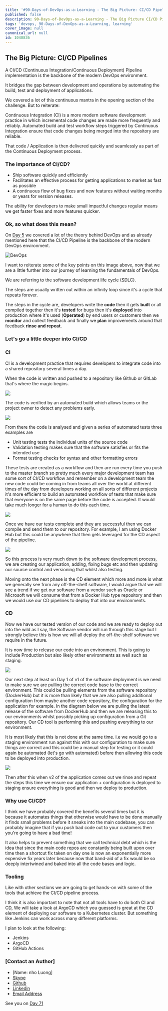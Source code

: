 ```yaml
---
title: '#90-Days-of-DevOps-as-a-Learning - The Big Picture: CI/CD Pipelines - Day 70'
published: false
description: 90-Days-of-DevOps-as-a-Learning - The Big Picture CI/CD Pipelines
tags: 'devops, 90-Days-of-DevOps-as-a-Learning, learning'
cover_image: null
canonical_url: null
id: 1048836
---
```


## The Big Picture: CI/CD Pipelines

A CI/CD (Continuous Integration/Continuous Deployment) Pipeline implementation is the backbone of the modern DevOps environment.

It bridges the gap between development and operations by automating the build, test and deployment of applications.

We covered a lot of this continuous mantra in the opening section of the challenge. But to reiterate:

Continuous Integration (CI) is a more modern software development practice in which incremental code changes are made more frequently and reliably. Automated build and test workflow steps triggered by Continuous Integration ensure that code changes being merged into the repository are reliable.

That code / Application is then delivered quickly and seamlessly as part of the Continuous Deployment process.

### The importance of CI/CD?

- Ship software quickly and efficiently
- Facilitates an effective process for getting applications to market as fast as possible
- A continuous flow of bug fixes and new features without waiting months or years for version releases.

The ability for developers to make small impactful changes regular means we get faster fixes and more features quicker.

### Ok, so what does this mean?

On [Day 5](day05.md) we covered a lot of the theory behind DevOps and as already mentioned here that the CI/CD Pipeline is the backbone of the modern DevOps environment.

![DevOps](Images/Day5_DevOps8.png)

I want to reiterate some of the key points on this image above, now that we are a little further into our journey of learning the fundamentals of DevOps.

We are referring to the software development life cycle (SDLC).

The steps are usually written out within an infinity loop since it's a cycle that repeats forever.

The steps in the cycle are, developers write the **code** then it gets **built** or all compiled together then it's **tested** for bugs then it's **deployed** into production where it's used (**Operated**) by end users or customers then we **monitor** and collect feedback and finally we **plan** improvements around that feedback **rinse and repeat**.

### Let's go a little deeper into CI/CD

### CI

CI is a development practice that requires developers to integrate code into a shared repository several times a day.

When the code is written and pushed to a repository like Github or GitLab that's where the magic begins.

![](Images/Day70_CICD1.png)

The code is verified by an automated build which allows teams or the project owner to detect any problems early.

![](Images/Day70_CICD2.png)

From there the code is analysed and given a series of automated tests three examples are

- Unit testing tests the individual units of the source code
- Validation testing makes sure that the software satisfies or fits the intended use
- Format testing checks for syntax and other formatting errors

These tests are created as a workflow and then are run every time you push to the master branch so pretty much every major development team has some sort of CI/CD workflow and remember on a development team the new code could be coming in from teams all over the world at different times of the day from developers working on all sorts of different projects it's more efficient to build an automated workflow of tests that make sure that everyone is on the same page before the code is accepted. It would take much longer for a human to do this each time.

![](Images/Day70_CICD3.png)

Once we have our tests complete and they are successful then we can compile and send them to our repository. For example, I am using Docker Hub but this could be anywhere that then gets leveraged for the CD aspect of the pipeline.

![](Images/Day70_CICD4.png)

So this process is very much down to the software development process, we are creating our application, adding, fixing bugs etc and then updating our source control and versioning that whilst also testing.

Moving onto the next phase is the CD element which more and more is what we generally see from any off-the-shelf software, I would argue that we will see a trend if we get our software from a vendor such as Oracle or Microsoft we will consume that from a Docker Hub type repository and then we would use our CD pipelines to deploy that into our environments.

### CD

Now we have our tested version of our code and we are ready to deploy out into the wild as I say, the Software vendor will run through this stage but I strongly believe this is how we will all deploy the off-the-shelf software we require in the future.

It is now time to release our code into an environment. This is going to include Production but also likely other environments as well such as staging.

![](Images/Day70_CICD5.png)

Our next step at least on Day 1 of v1 of the software deployment is we need to make sure we are pulling the correct code base to the correct environment. This could be pulling elements from the software repository (DockerHub) but it is more than likely that we are also pulling additional configuration from maybe another code repository, the configuration for the application for example. In the diagram below we are pulling the latest release of the software from DockerHub and then we are releasing this to our environments whilst possibly picking up configuration from a Git repository. Our CD tool is performing this and pushing everything to our environment.

It is most likely that this is not done at the same time. i.e we would go to a staging environment run against this with our configuration to make sure things are correct and this could be a manual step for testing or it could again be automated (let's go with automated) before then allowing this code to be deployed into production.

![](Images/Day70_CICD6.png)

Then after this when v2 of the application comes out we rinse and repeat the steps this time we ensure our application + configuration is deployed to staging ensure everything is good and then we deploy to production.

### Why use CI/CD?

I think we have probably covered the benefits several times but it is because it automates things that otherwise would have to be done manually it finds small problems before it sneaks into the main codebase, you can probably imagine that if you push bad code out to your customers then you're going to have a bad time!

It also helps to prevent something that we call technical debt which is the idea that since the main code repos are constantly being built upon over time then a shortcut fix taken on day one is now an exponentially more expensive fix years later because now that band-aid of a fix would be so deeply intertwined and baked into all the code bases and logic.

### Tooling

Like with other sections we are going to get hands-on with some of the tools that achieve the CI/CD pipeline process.

I think it is also important to note that not all tools have to do both CI and CD, We will take a look at ArgoCD which you guessed is great at the CD element of deploying our software to a Kubernetes cluster. But something like Jenkins can work across many different platforms.

I plan to look at the following:

- Jenkins
- ArgoCD
- GitHub Actions

### [Contact an Author]
* [Name: nho Luong]
* [Skype](luongutnho_skype)
* [Github](https://github.com/nholuongut/)
* [Linkedin](https://www.linkedin.com/in/nholuong/)
* [Email Address](luongutnho@hotmail.com)

See you on [Day 71](day71.md)
